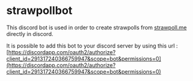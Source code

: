 # strawpollbot
This discord bot is used in order to create strawpolls from [strawpoll.me](http://www.strawpoll.me/) directly in discord. 

It is possible to add this bot to your discord server by using this url : [https://discordapp.com/oauth2/authorize?client_id=291317240366759947&scope=bot&permissions=0](https://discordapp.com/oauth2/authorize?client_id=291317240366759947&scope=bot&permissions=0)
